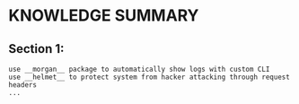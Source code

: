 # KNOWLEDGE SUMMARY

## Section 1:
    use __morgan__ package to automatically show logs with custom CLI
    use __helmet__ to protect system from hacker attacking through request headers
    ...